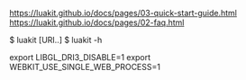 https://luakit.github.io/docs/pages/03-quick-start-guide.html
https://luakit.github.io/docs/pages/02-faq.html

$ luakit [URI..]
$ luakit -h

export LIBGL_DRI3_DISABLE=1
export WEBKIT_USE_SINGLE_WEB_PROCESS=1
